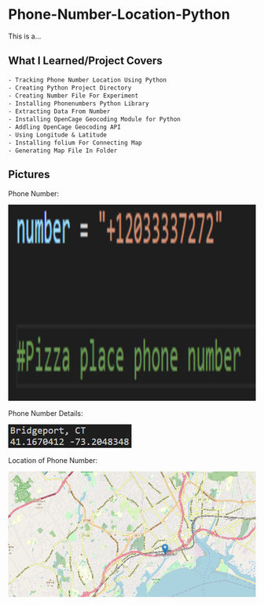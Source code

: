 # Phone-Number-Location-Python

This is a... 


## What I Learned/Project Covers

```
- Tracking Phone Number Location Using Python
- Creating Python Project Directory
- Creating Number File For Experiment
- Installing Phonenumbers Python Library
- Extracting Data From Number
- Installing OpenCage Geocoding Module for Python
- Addling OpenCage Geocoding API
- Using Longitude & Latitude
- Installing folium For Connecting Map
- Generating Map File In Folder
```

## Pictures

Phone Number:

<img src = "images/PHN.png" width = 550 height= 400> 

Phone Number Details:

<img src = "images/PHNL.png" > 

Location of Phone Number:

<img src = "images/Loco.png" > 


